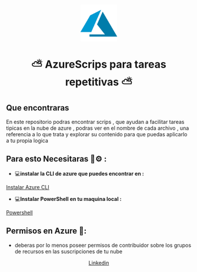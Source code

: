 <div align="center">

<img src="content/image.png" alt="Azure" width="100"/>

# ⛅ AzureScrips para tareas repetitivas ⛅

</div>

## Que encontraras 

En este repositorio podras encontrar scrips , que ayudan a facilitar tareas tipicas en la nube de azure , podras ver en el nombre de cada archivo , una referencia a lo que trata y explorar su contenido para que puedas aplicarlo a tu propia logica

## Para esto Necesitaras 🔧⚙️ :

-  💻**instalar la CLI de azure que puedes encontrar en :**

<a href='https://learn.microsoft.com/es-es/cli/azure/install-azure-cli'> Instalar Azure CLI</a>

- 💻**Instalar PowerShell en tu maquina local :**

<a href='https://learn.microsoft.com/en-us/powershell/scripting/install/installing-powershell-on-windows?view=powershell-7.5'> Powershell </a>

## Permisos en Azure 🪪:

- deberas por lo menos poseer permisos de contribuidor sobre los grupos de recursos en las suscripciones de tu nube

<div align="center"><a href="https://www.linkedin.com/in/benjamin-torres-aros-b68094200/"> Linkedin </div>